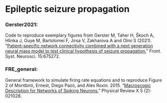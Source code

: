 # Epileptic seizure propagation

### Gerster2021:
 Code to reproduce exemplary figures from Gerster M, Taher H, Škoch A, Hlinka J, Guye M, Bartolomei F, Jirsa V, Zakharova A and Olmi S (2021). "[Patient-specific network connectivity combined with a next generation neural mass model to test clinical hypothesis of seizure propagation.](https://doi.org/10.3389/fnsys.2021.675272)" Front. Syst. Neurosci. 15:675272.
 
 ### FRE_general:
 General framework to simulate firing rate equations and to reproduce Figure 2 of Montbrió, Ernest, Diego Pazó, and Alex Roxin. 2015. “[Macroscopic Description for Networks of Spiking Neurons.](https://journals.aps.org/prx/abstract/10.1103/PhysRevX.5.021028)” Physical Review X 5 (2): 021028.
